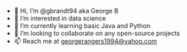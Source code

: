 - 👋 Hi, I’m @gbrandt94 aka George B
- 👀 I’m interested in data science
- 🌱 I’m currently learning basic Java and Python
- 💞️ I’m looking to collaborate on any open-source projects
- 📫 Reach me at georgerangers1994@yahoo.com
<!---
gbrandt94/gbrandt94 is a ✨ special ✨ repository because its `README.md` (this file) appears on your GitHub profile.
You can click the Preview link to take a look at your changes.
--->
